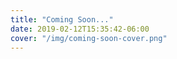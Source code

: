 ```yaml
---
title: "Coming Soon..."
date: 2019-02-12T15:35:42-06:00
cover: "/img/coming-soon-cover.png"
---
```

